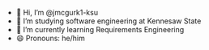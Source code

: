 - 👋 Hi, I’m @jmcgurk1-ksu
- 👀 I’m studying software engineering at Kennesaw State
- 🌱 I’m currently learning Requirements Engineering
- 😄 Pronouns: he/him

<!---
jmcgurk1-ksu/jmcgurk1-ksu is a ✨ special ✨ repository because its `README.md` (this file) appears on your GitHub profile.
You can click the Preview link to take a look at your changes.
--->
